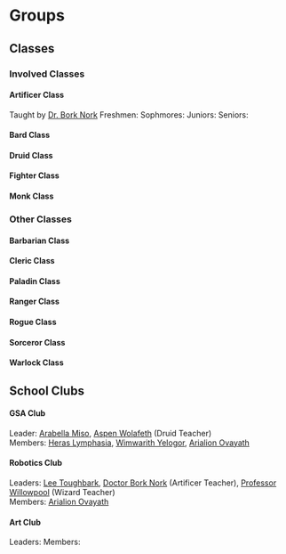 # Groups
## Classes
### Involved Classes
#### Artificer Class
Taught by [Dr. Bork Nork](characters.md/#doctor-bork-nork-the-science-orc)
Freshmen:
Sophmores:
Juniors:
Seniors:

#### Bard Class

#### Druid Class

#### Fighter Class

#### Monk Class
### Other Classes
#### Barbarian Class

#### Cleric Class

#### Paladin Class

#### Ranger Class

#### Rogue Class

#### Sorceror Class

#### Warlock Class

## School Clubs
#### GSA Club
Leader: [Arabella Miso](characters.md/#arabella-miso), [Aspen Wolafeth](characters.md/#aspen-wolafeth) (Druid Teacher)  
Members: [Heras Lymphasia](characters.md/#heras-lymphasia), [Wimwarith Yelogor](characters.md/#wimwarith-yelogor), [Arialion Ovayath](characters.md/#arialion-ovayath-aria)

#### Robotics Club
Leaders: [Lee Toughbark](characters.md/#lee-toughbark), [Doctor Bork Nork](characters.md/#doctor-bork-nork-the-science-orc) (Artificer Teacher), [Professor Willowpool](characters.md/#professor-willowpool) (Wizard Teacher)  
Members: [Arialion Ovayath](characters.md/#arialion-ovayath-aria)

#### Art Club
Leaders:
Members:
